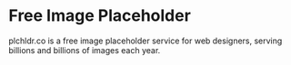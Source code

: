 # Free Image Placeholder
plchldr.co is a free image placeholder service for web designers, serving billions and billions of images each year. 

